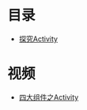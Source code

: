 
# 目录

* [探究Activity](https://weread.qq.com/web/reader/73532150723f022f73516a6k8f132430178f14e45fce0f7)


# 视频

* [四大组件之Activity](https://www.bilibili.com/video/av60485128?from=search&seid=12977115494097597135)
